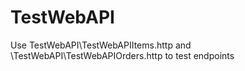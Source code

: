 # TestWebAPI
Use TestWebAPI\TestWebAPIItems.http and \TestWebAPI\TestWebAPIOrders.http to test endpoints